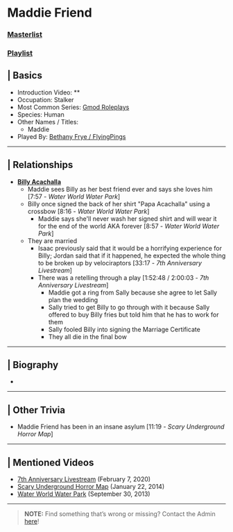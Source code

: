 # Maddie Friend
### [Masterlist]()
### [Playlist](https://www.youtube.com/playlist?list=PLwljWXtmIKiRc1qHDMOYy7xXdZMY-Dw4K)

## | Basics
- Introduction Video: **
- Occupation: Stalker
- Most Common Series: [Gmod Roleplays](6.Series/Gmod/Roleplays.md)
- Species: Human
- Other Names / Titles:
  - Maddie
- Played By: [Bethany Frye / FlyingPings](3.Siblings/3.3.Bethany-Frye-FlyingPings.md)

----

## | Relationships
- [**Billy Acachalla**](5.Charcters/Billy_Acachalla.md)
  - Maddie sees Billy as her best friend ever and says she loves him \[7:57 - *Water World Water Park*]
  - Billy once signed the back of her shirt "Papa Acachalla" using a crossbow \[8:16 - *Water World Water Park*]
    - Maddie says she'll never wash her signed shirt and will wear it for the end of the world AKA forever \[8:57 - *Water World Water Park*]
  - They are married
    - Isaac previously said that it would be a horrifying experience for Billy; Jordan said that if it happened, he expected the whole thing to be broken up by velociraptors \[33:17 - *7th Anniversary Livestream*]
    - There was a retelling through a play \[1:52:48 / 2:00:03 - *7th Anniversary Livestream*]
      - Maddie got a ring from Sally because she agree to let Sally plan the wedding
      - Sally tried to get Billy to go through with it because Sally offered to buy Billy fries but told him that he has to work for them
      - Sally fooled Billy into signing the Marriage Certificate
      - They all die in the final bow

----

## | Biography
- 

----

## | Other Trivia
- Maddie Friend has been in an insane asylum \[11:19 - *Scary Underground Horror Map*]

----

## | Mentioned Videos
- [7th Anniversary Livestream](https://youtu.be/GBFpW-t83Zs) \(February 7, 2020)
- [Scary Underground Horror Map](https://youtu.be/Hd_KT6KbnHI) \(January 22, 2014)
- [Water World Water Park](https://youtu.be/UbMEqAkgO7M) \(September 30, 2013)

----

> **NOTE:** Find something that’s wrong or missing? Contact the Admin [here](../chapter_2.md)!